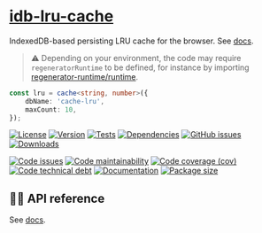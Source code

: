 [idb-lru-cache](https://make-github-pseudonymous-again.github.io/idb-lru-cache)
==


IndexedDB-based persisting LRU cache for the browser.
See [docs](https://make-github-pseudonymous-again.github.io/idb-lru-cache/index.html).


> :warning: Depending on your environment, the code may require
> `regeneratorRuntime` to be defined, for instance by importing
> [regenerator-runtime/runtime](https://www.npmjs.com/package/regenerator-runtime).

```ts
const lru = cache<string, number>({
	dbName: 'cache-lru',
	maxCount: 10,
});
```

[![License](https://img.shields.io/github/license/make-github-pseudonymous-again/idb-lru-cache.svg)](https://raw.githubusercontent.com/make-github-pseudonymous-again/idb-lru-cache/main/LICENSE)
[![Version](https://img.shields.io/npm/v/idb-lru-cache.svg)](https://www.npmjs.org/package/idb-lru-cache)
[![Tests](https://img.shields.io/github/actions/workflow/status/make-github-pseudonymous-again/idb-lru-cache/ci:cover.yml?branch=main&event=push&label=tests)](https://github.com/make-github-pseudonymous-again/idb-lru-cache/actions/workflows/ci:cover.yml?query=branch:main)
[![Dependencies](https://img.shields.io/librariesio/github/make-github-pseudonymous-again/idb-lru-cache.svg)](https://github.com/make-github-pseudonymous-again/idb-lru-cache/network/dependencies)
[![GitHub issues](https://img.shields.io/github/issues/make-github-pseudonymous-again/idb-lru-cache.svg)](https://github.com/make-github-pseudonymous-again/idb-lru-cache/issues)
[![Downloads](https://img.shields.io/npm/dm/idb-lru-cache.svg)](https://www.npmjs.org/package/idb-lru-cache)


[![Code issues](https://img.shields.io/codeclimate/issues/make-github-pseudonymous-again/idb-lru-cache.svg)](https://codeclimate.com/github/make-github-pseudonymous-again/idb-lru-cache/issues)
[![Code maintainability](https://img.shields.io/codeclimate/maintainability/make-github-pseudonymous-again/idb-lru-cache.svg)](https://codeclimate.com/github/make-github-pseudonymous-again/idb-lru-cache/trends/churn)
[![Code coverage (cov)](https://img.shields.io/codecov/c/gh/make-github-pseudonymous-again/idb-lru-cache/main.svg)](https://codecov.io/gh/make-github-pseudonymous-again/idb-lru-cache)
[![Code technical debt](https://img.shields.io/codeclimate/tech-debt/make-github-pseudonymous-again/idb-lru-cache.svg)](https://codeclimate.com/github/make-github-pseudonymous-again/idb-lru-cache/trends/technical_debt)
[![Documentation](https://make-github-pseudonymous-again.github.io/idb-lru-cache/coverage.svg)](https://make-github-pseudonymous-again.github.io/idb-lru-cache/modules.html)
[![Package size](https://img.shields.io/bundlephobia/minzip/idb-lru-cache)](https://bundlephobia.com/result?p=idb-lru-cache)


## :woman_teacher: API reference

See [docs](https://make-github-pseudonymous-again.github.io/idb-lru-cache/classes/IndexedDBPersistedLRUCache.html).
